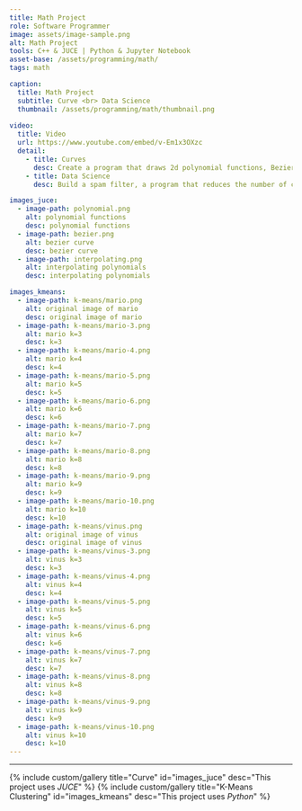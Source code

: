 ```yaml
---
title: Math Project
role: Software Programmer
image: assets/image-sample.png
alt: Math Project
tools: C++ & JUCE | Python & Jupyter Notebook
asset-base: /assets/programming/math/
tags: math

caption:
  title: Math Project
  subtitle: Curve <br> Data Science
  thumbnail: /assets/programming/math/thumbnail.png
  
video:
  title: Video
  url: https://www.youtube.com/embed/v-Em1x3OXzc
  detail:
    - title: Curves
      desc: Create a program that draws 2d polynomial functions, Bezier curve, and interpolating polynomials using <i>JUCE</i>.
    - title: Data Science
      desc: Build a spam filter, a program that reduces the number of colors of an image using k-means clustering, and a neural network to recognize handwritten digits using <i>Python</i> and <i>Jupyter Notebook</i>.

images_juce:
  - image-path: polynomial.png
    alt: polynomial functions
    desc: polynomial functions
  - image-path: bezier.png
    alt: bezier curve
    desc: bezier curve
  - image-path: interpolating.png
    alt: interpolating polynomials
    desc: interpolating polynomials

images_kmeans:
  - image-path: k-means/mario.png
    alt: original image of mario
    desc: original image of mario
  - image-path: k-means/mario-3.png
    alt: mario k=3
    desc: k=3
  - image-path: k-means/mario-4.png
    alt: mario k=4
    desc: k=4
  - image-path: k-means/mario-5.png
    alt: mario k=5
    desc: k=5
  - image-path: k-means/mario-6.png
    alt: mario k=6
    desc: k=6
  - image-path: k-means/mario-7.png
    alt: mario k=7
    desc: k=7
  - image-path: k-means/mario-8.png
    alt: mario k=8
    desc: k=8
  - image-path: k-means/mario-9.png
    alt: mario k=9
    desc: k=9
  - image-path: k-means/mario-10.png
    alt: mario k=10
    desc: k=10
  - image-path: k-means/vinus.png
    alt: original image of vinus
    desc: original image of vinus
  - image-path: k-means/vinus-3.png
    alt: vinus k=3
    desc: k=3
  - image-path: k-means/vinus-4.png
    alt: vinus k=4
    desc: k=4
  - image-path: k-means/vinus-5.png
    alt: vinus k=5
    desc: k=5
  - image-path: k-means/vinus-6.png
    alt: vinus k=6
    desc: k=6
  - image-path: k-means/vinus-7.png
    alt: vinus k=7
    desc: k=7
  - image-path: k-means/vinus-8.png
    alt: vinus k=8
    desc: k=8
  - image-path: k-means/vinus-9.png
    alt: vinus k=9
    desc: k=9
  - image-path: k-means/vinus-10.png
    alt: vinus k=10
    desc: k=10
---
```

<hr/>

{% include custom/gallery title="Curve" id="images_juce" desc="This project uses <i>JUCE</i>" %}
{% include custom/gallery title="K-Means Clustering" id="images_kmeans" desc="This project uses <i>Python</i>" %}
